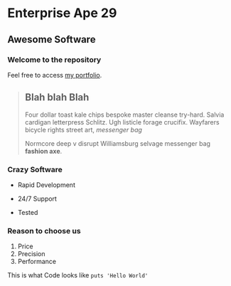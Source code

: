 Enterprise Ape 29
==================

Awesome Software
----------------

### Welcome to the repository

Feel free to access [my portfolio](http://google.ca).

> ## Blah blah Blah
>
>Four dollar toast kale chips bespoke master cleanse try-hard. Salvia cardigan letterpress Schlitz. Ugh listicle forage crucifix. Wayfarers bicycle rights street art, *messenger bag*
>
>Normcore deep v disrupt Williamsburg selvage messenger bag **fashion axe**. 

### Crazy Software
* Rapid Development
- 24/7 Support
+ Tested

### Reason to choose us
1. Price
2. Precision
3. Performance

This is what Code looks like `puts 'Hello World'`